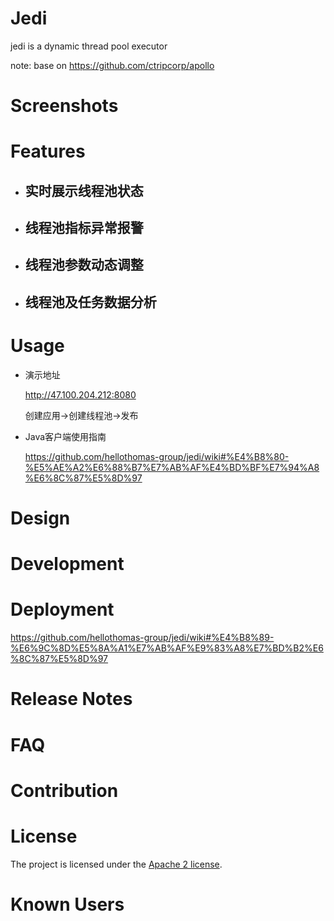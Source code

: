 # Jedi
jedi is a dynamic thread pool executor

note: base on https://github.com/ctripcorp/apollo

# Screenshots

# Features

- ## 实时展示线程池状态

- ## 线程池指标异常报警

- ## 线程池参数动态调整

- ## 线程池及任务数据分析

# Usage

- 演示地址

  http://47.100.204.212:8080

  创建应用→创建线程池→发布

- Java客户端使用指南

  https://github.com/hellothomas-group/jedi/wiki#%E4%B8%80-%E5%AE%A2%E6%88%B7%E7%AB%AF%E4%BD%BF%E7%94%A8%E6%8C%87%E5%8D%97

# Design

# Development

# Deployment

https://github.com/hellothomas-group/jedi/wiki#%E4%B8%89-%E6%9C%8D%E5%8A%A1%E7%AB%AF%E9%83%A8%E7%BD%B2%E6%8C%87%E5%8D%97

# Release Notes

# FAQ

# Contribution

# License

The project is licensed under the [Apache 2 license](https://github.com/hellothomas-group/jedi/blob/main/LICENSE).

# Known Users